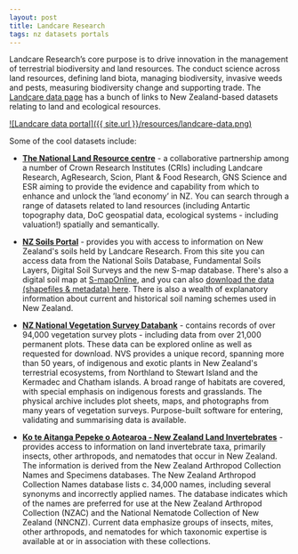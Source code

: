 ```yaml
---
layout: post
title: Landcare Research
tags: nz datasets portals
---
```


Landcare Research’s core purpose is to drive innovation in the management of terrestrial biodiversity and land resources. The conduct science across land resources, defining land biota, managing biodiversity, invasive weeds and pests, measuring biodiversity change and supporting trade. The [Landcare data page](http://www.landcareresearch.co.nz/resources/data) has a bunch of links to New Zealand-based datasets relating to land and ecological resources.

[![Landcare data portal]({{ site.url }}/resources/landcare-data.png)](http://www.landcareresearch.co.nz/resources/data "Landcare data")

Some of the cool datasets include:

- [**The National Land Resource centre**](http://www.nlrc.org.nz/resources) - a collaborative partnership among a number of Crown Research Institutes (CRIs) including Landcare Research, AgResearch, Scion, Plant & Food Research, GNS Science and ESR aiming to provide the evidence and capability from which to enhance and unlock the ’land economy’ in NZ. You can search through a range of datasets related to land resources (including Antartic topography data, DoC geospatial data, ecological systems - including valuation!) spatially and semantically.

- [**NZ Soils Portal**](http://soils.landcareresearch.co.nz/contents/index.aspx) - provides you with access to information on New Zealand's soils held by Landcare Research. From this site you can access data from the National Soils Database, Fundamental Soils Layers, Digital Soil Surveys and the new S-map database. There's also a digital soil map at [S-mapOnline](http://smap.landcareresearch.co.nz/home), and you can also [download the data (shapefiles & metadata) here](https://lris.scinfo.org.nz/). There is also a wealth of explanatory information about current and historical soil naming schemes used in New Zealand. 

- [**NZ National Vegetation Survey Databank**](https://nvs.landcareresearch.co.nz/) - contains records of over 94,000 vegetation survey plots - including data from over 21,000 permanent plots. These data can be explored online as well as requested for download. NVS provides a unique record, spanning more than 50 years, of indigenous and exotic plants in New Zealand's terrestrial ecosystems, from Northland to Stewart Island and the Kermadec and Chatham islands. A broad range of habitats are covered, with special emphasis on indigenous forests and grasslands. The physical archive includes plot sheets, maps, and photographs from many years of vegetation surveys. Purpose-built software for entering, validating and summarising data is available.

- [**Ko te Aitanga Pepeke o Aotearoa - New Zealand Land Invertebrates**](http://www.landcareresearch.co.nz/resources/data/ko-te-aitanga-pepeke-o-aotearoa-new-zealand-land-invertebrates) - provides access to information on land invertebrate taxa, primarily insects, other arthropods, and nematodes that occur in New Zealand. The information is derived from the New Zealand Arthropod Collection Names and Specimens databases. The New Zealand Arthropod Collection Names database lists c. 34,000 names, including several synonyms and incorrectly applied names. The database indicates which of the names are preferred for use at the New Zealand Arthropod Collection (NZAC) and the National Nematode Collection of New Zealand (NNCNZ). Current data emphasize groups of insects, mites, other arthropods, and nematodes for which taxonomic expertise is available at or in association with these collections.